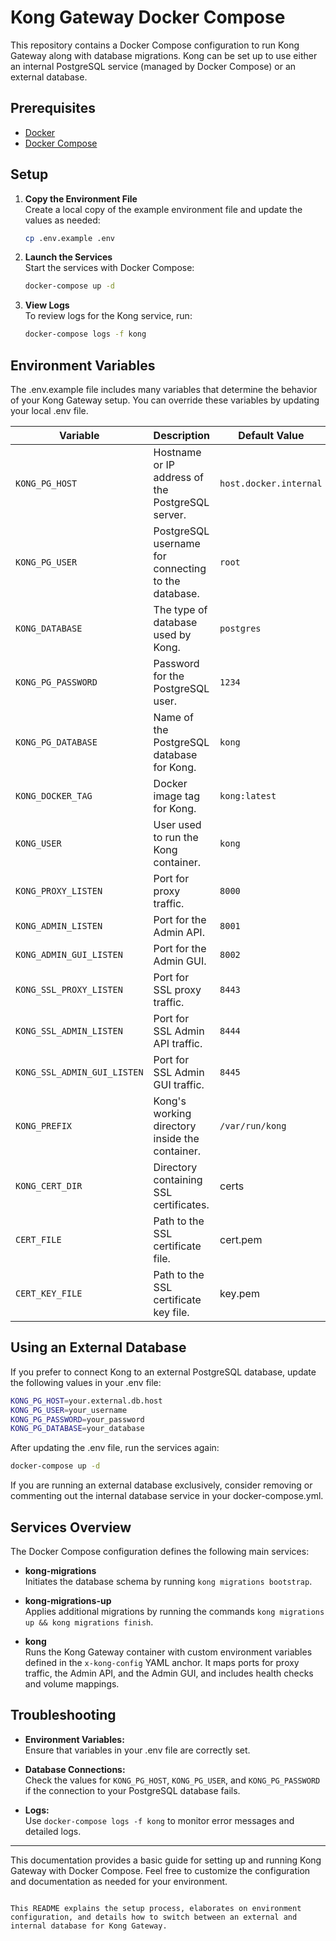 # Kong Gateway Docker Compose

This repository contains a Docker Compose configuration to run Kong Gateway along with database migrations. Kong can be set up to use either an internal PostgreSQL service (managed by Docker Compose) or an external database.

## Prerequisites

- [Docker](https://docs.docker.com/get-docker/)
- [Docker Compose](https://docs.docker.com/compose/install/)

## Setup

1. **Copy the Environment File**  
   Create a local copy of the example environment file and update the values as needed:

   ```bash
   cp .env.example .env
   ```

2. **Launch the Services**  
   Start the services with Docker Compose:

   ```bash
   docker-compose up -d
   ```

3. **View Logs**  
   To review logs for the Kong service, run:

   ```bash
   docker-compose logs -f kong
   ```

## Environment Variables

The .env.example file includes many variables that determine the behavior of your Kong Gateway setup. You can override these variables by updating your local .env file.

| Variable                     | Description                                           | Default Value               |
| ---------------------------- | ----------------------------------------------------- | --------------------------- |
| `KONG_PG_HOST`               | Hostname or IP address of the PostgreSQL server.      | `host.docker.internal`      |
| `KONG_PG_USER`               | PostgreSQL username for connecting to the database.   | `root`                      |
| `KONG_DATABASE`              | The type of database used by Kong.                    | `postgres`                  |
| `KONG_PG_PASSWORD`           | Password for the PostgreSQL user.                    | `1234`                      |
| `KONG_PG_DATABASE`           | Name of the PostgreSQL database for Kong.            | `kong`                      |
| `KONG_DOCKER_TAG`            | Docker image tag for Kong.                           | `kong:latest`               |
| `KONG_USER`                  | User used to run the Kong container.                 | `kong`                      |
| `KONG_PROXY_LISTEN`          | Port for proxy traffic.                              | `8000`                      |
| `KONG_ADMIN_LISTEN`          | Port for the Admin API.                              | `8001`                      |
| `KONG_ADMIN_GUI_LISTEN`      | Port for the Admin GUI.                              | `8002`                      |
| `KONG_SSL_PROXY_LISTEN`      | Port for SSL proxy traffic.                          | `8443`                      |
| `KONG_SSL_ADMIN_LISTEN`      | Port for SSL Admin API traffic.                      | `8444`                      |
| `KONG_SSL_ADMIN_GUI_LISTEN`  | Port for SSL Admin GUI traffic.                      | `8445`                      |
| `KONG_PREFIX`                | Kong's working directory inside the container.       | `/var/run/kong`             |
| `KONG_CERT_DIR`              | Directory containing SSL certificates.             | certs                   |
| `CERT_FILE`                  | Path to the SSL certificate file.                  | cert.pem          |
| `CERT_KEY_FILE`              | Path to the SSL certificate key file.              | key.pem           |

## Using an External Database

If you prefer to connect Kong to an external PostgreSQL database, update the following values in your .env file:

```bash
KONG_PG_HOST=your.external.db.host
KONG_PG_USER=your_username
KONG_PG_PASSWORD=your_password
KONG_PG_DATABASE=your_database
```

After updating the .env file, run the services again:

```bash
docker-compose up -d
```

If you are running an external database exclusively, consider removing or commenting out the internal database service in your docker-compose.yml.

## Services Overview

The Docker Compose configuration defines the following main services:

- **kong-migrations**  
  Initiates the database schema by running `kong migrations bootstrap`.

- **kong-migrations-up**  
  Applies additional migrations by running the commands `kong migrations up && kong migrations finish`.

- **kong**  
  Runs the Kong Gateway container with custom environment variables defined in the `x-kong-config` YAML anchor. It maps ports for proxy traffic, the Admin API, and the Admin GUI, and includes health checks and volume mappings.

## Troubleshooting

- **Environment Variables:**  
  Ensure that variables in your .env file are correctly set.
  
- **Database Connections:**  
  Check the values for `KONG_PG_HOST`, `KONG_PG_USER`, and `KONG_PG_PASSWORD` if the connection to your PostgreSQL database fails.
  
- **Logs:**  
  Use `docker-compose logs -f kong` to monitor error messages and detailed logs.

---

This documentation provides a basic guide for setting up and running Kong Gateway with Docker Compose. Feel free to customize the configuration and documentation as needed for your environment.
``` 

This README explains the setup process, elaborates on environment configuration, and details how to switch between an external and internal database for Kong Gateway.